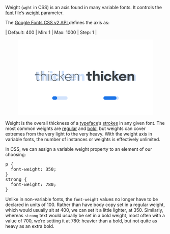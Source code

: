 
Weight (`wght` in CSS) is an axis found in many variable fonts. It controls the [font](/glossary/font) file’s [weight](/glossary/weight) parameter.

The [Google Fonts CSS v2 API ](https://developers.google.com/fonts/docs/css2) defines the axis as:

| Default: 400 | Min: 1 | Max: 1000 | Step: 1 |

<figure>

![Two side-by-side type specimens of the word “thicken”, each shown with a variable axis represented beneath as a horizontal slider. The first specimen, with the slider most of the way to the left to represent a lower value on the axis, shows a light weight with thin strokes. The second specimen, with the slider most of the way to the right to represent a higher value on the axis, shows a heavy weight with thick strokes.](images/thumbnail.svg)

</figure>

Weight is the overall thickness of a [typeface](/glossary/typeface)’s [strokes](/glossary/stroke) in any given font. The most common weights are [regular](/glossary/regular_upright) and [bold](/glossary/bold), but weights can cover extremes from the very light to the very heavy. With the weight axis in variable fonts, the number of instances or weights is effectively unlimited.

In CSS, we can assign a variable weight property to an element of our choosing:

<pre>
p {
  font-weight: 350;
}
strong {
  font-weight: 780;
}
</pre>

Unlike in non-variable fonts, the `font-weight` values no longer have to be declared in units of 100. Rather than have body copy set in a regular weight, which would usually sit at 400, we can set it a little lighter, at 350. Similarly, whereas `strong` text would usually be set in a bold weight, most often with a value of 700, we’re setting it at 780: heavier than a bold, but not quite as heavy as an extra bold.
